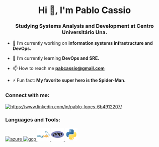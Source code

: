 <h1 align="center">Hi 👋, I'm Pablo Cassio</h1>
<h3 align="center">Studying Systems Analysis and Development at Centro Universitário Una.</h3>

- 🔭 I’m currently working on **information systems infrastructure and DevOps.**

- 🌱 I’m currently learning **DevOps and SRE.**
- 📫 How to reach me **pabcassio@gmail.com**
- ⚡ Fun fact: **My favorite super hero is the Spider-Man.**

<h3 align="left">Connect with me:</h3>
<p align="left">
<a href="https://linkedin.com/in/pablo-lopes-6b4912207/" target="blank"><img align="center" src="https://raw.githubusercontent.com/rahuldkjain/github-profile-readme-generator/master/src/images/icons/Social/linked-in-alt.svg" alt="https://www.linkedin.com/in/pablo-lopes-6b4912207/" height="30" width="40" /></a>
</p>

<h3 align="left">Languages and Tools:</h3>
<p align="left"> <a href="https://azure.microsoft.com/en-in/" target="_blank"> <img src="https://www.vectorlogo.zone/logos/microsoft_azure/microsoft_azure-icon.svg" alt="azure" width="40" height="40"/> </a> <a href="https://cloud.google.com" target="_blank"> <img src="https://www.vectorlogo.zone/logos/google_cloud/google_cloud-icon.svg" alt="gcp" width="40" height="40"/> </a> <a href="https://www.mysql.com/" target="_blank"> <img src="https://raw.githubusercontent.com/devicons/devicon/master/icons/mysql/mysql-original-wordmark.svg" alt="mysql" width="40" height="40"/> </a> <a href="https://www.php.net" target="_blank"> <img src="https://raw.githubusercontent.com/devicons/devicon/master/icons/php/php-original.svg" alt="php" width="40" height="40"/> </a> <a href="https://www.python.org" target="_blank"> <img src="https://raw.githubusercontent.com/devicons/devicon/master/icons/python/python-original.svg" alt="python" width="40" height="40"/> </a> </p>
